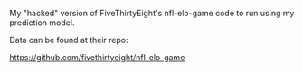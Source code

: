 My "hacked" version of FiveThirtyEight's nfl-elo-game code to run using my prediction model.

Data can be found at their repo:

https://github.com/fivethirtyeight/nfl-elo-game
